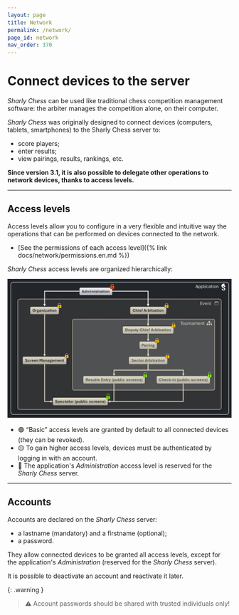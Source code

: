 ```yaml
---
layout: page
title: Network
permalink: /network/
page_id: network
nav_order: 370
---
```


# Connect devices to the server

_Sharly Chess_ can be used like traditional chess competition management software: the arbiter manages the competition alone, on their computer.

_Sharly Chess_ was originally designed to connect devices (computers, tablets, smartphones) to the Sharly Chess server to:
- score players;
- enter results;
- view pairings, results, rankings, etc.

**Since version 3.1, it is also possible to delegate other operations to network devices, thanks to access levels.**

---

## Access levels


Access levels allow you to configure in a very flexible and intuitive way the operations that can be performed on devices connected to the network.

- [See the permissions of each access level]({% link docs/network/permissions.en.md %})

_Sharly Chess_ access levels are organized hierarchically:

<div class="before-img-no-border"></div>

![Inheritance of access levels](../../assets/images/access-levels/access-levels-inheritance-en.jpg)

- 🟢 “Basic” access levels are granted by default to all connected devices (they can be revoked).
- 🟡 To gain higher access levels, devices must be authenticated by logging in with an account.
- 🔴 The application's _Administration_ access level is reserved for the _Sharly Chess_ server.

---

## Accounts

Accounts are declared on the _Sharly Chess_ server:
- a lastname (mandatory) and a firstname (optional);
- a password.

They allow connected devices to be granted all access levels, except for the application's _Administration_ (reserved for the _Sharly Chess_ server).

It is possible to deactivate an account and reactivate it later.

{: .warning }
> :warning: Account passwords should be shared with trusted individuals only!
